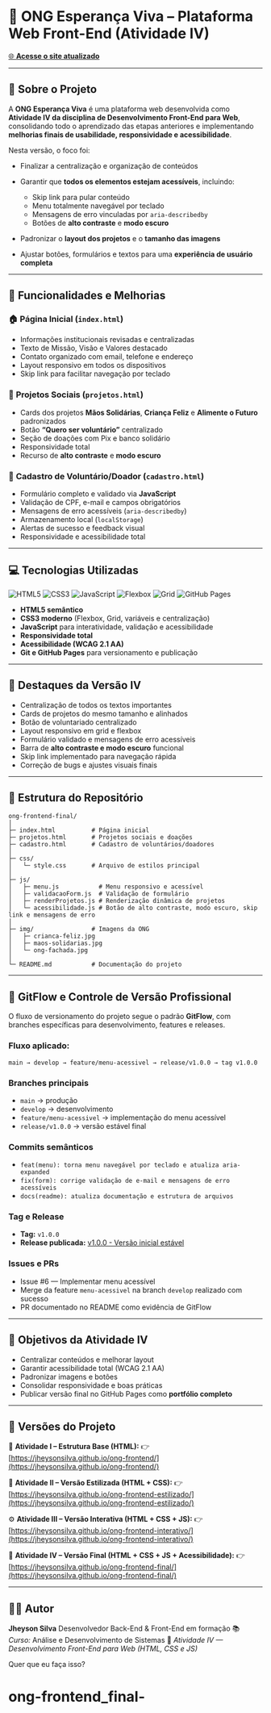 # 🌟 ONG Esperança Viva – Plataforma Web Front-End (Atividade IV)

[🌐 **Acesse o site atualizado**](https://jheysonsilva.github.io/ong-frontend-final/)

---

## **📖 Sobre o Projeto**

A **ONG Esperança Viva** é uma plataforma web desenvolvida como **Atividade IV da disciplina de Desenvolvimento Front-End para Web**, consolidando todo o aprendizado das etapas anteriores e implementando **melhorias finais de usabilidade, responsividade e acessibilidade**.

Nesta versão, o foco foi:

* Finalizar a centralização e organização de conteúdos
* Garantir que **todos os elementos estejam acessíveis**, incluindo:

  * Skip link para pular conteúdo
  * Menu totalmente navegável por teclado
  * Mensagens de erro vinculadas por `aria-describedby`
  * Botões de **alto contraste** e **modo escuro**
* Padronizar o **layout dos projetos** e o **tamanho das imagens**
* Ajustar botões, formulários e textos para uma **experiência de usuário completa**

---

## **🚀 Funcionalidades e Melhorias**

### 🏠 **Página Inicial (`index.html`)**

* Informações institucionais revisadas e centralizadas
* Texto de Missão, Visão e Valores destacado
* Contato organizado com email, telefone e endereço
* Layout responsivo em todos os dispositivos
* Skip link para facilitar navegação por teclado

### 📂 **Projetos Sociais (`projetos.html`)**

* Cards dos projetos **Mãos Solidárias**, **Criança Feliz** e **Alimente o Futuro** padronizados
* Botão **“Quero ser voluntário”** centralizado
* Seção de doações com Pix e banco solidário
* Responsividade total
* Recurso de **alto contraste** e **modo escuro**

### 📝 **Cadastro de Voluntário/Doador (`cadastro.html`)**

* Formulário completo e validado via **JavaScript**
* Validação de CPF, e-mail e campos obrigatórios
* Mensagens de erro acessíveis (`aria-describedby`)
* Armazenamento local (`localStorage`)
* Alertas de sucesso e feedback visual
* Responsividade e acessibilidade total

---

## **💻 Tecnologias Utilizadas**

![HTML5](https://img.shields.io/badge/HTML5-E34F26?style=flat\&logo=html5\&logoColor=white)
![CSS3](https://img.shields.io/badge/CSS3-1572B6?style=flat\&logo=css3\&logoColor=white)
![JavaScript](https://img.shields.io/badge/JavaScript-F7DF1E?style=flat\&logo=javascript\&logoColor=black)
![Flexbox](https://img.shields.io/badge/Flexbox-2965f1?style=flat\&logo=css3\&logoColor=white)
![Grid](https://img.shields.io/badge/CSS%20Grid-ff9800?style=flat\&logo=css3\&logoColor=white)
![GitHub Pages](https://img.shields.io/badge/GitHub%20Pages-181717?style=flat\&logo=github\&logoColor=white)

* **HTML5 semântico**
* **CSS3 moderno** (Flexbox, Grid, variáveis e centralização)
* **JavaScript** para interatividade, validação e acessibilidade
* **Responsividade total**
* **Acessibilidade (WCAG 2.1 AA)**
* **Git e GitHub Pages** para versionamento e publicação

---

## **🎨 Destaques da Versão IV**

* Centralização de todos os textos importantes
* Cards de projetos do mesmo tamanho e alinhados
* Botão de voluntariado centralizado
* Layout responsivo em grid e flexbox
* Formulário validado e mensagens de erro acessíveis
* Barra de **alto contraste e modo escuro** funcional
* Skip link implementado para navegação rápida
* Correção de bugs e ajustes visuais finais

---

## **📂 Estrutura do Repositório**

```
ong-frontend-final/
│
├─ index.html          # Página inicial
├─ projetos.html       # Projetos sociais e doações
├─ cadastro.html       # Cadastro de voluntários/doadores
│
├─ css/
│   └─ style.css       # Arquivo de estilos principal
│
├─ js/
│   ├─ menu.js           # Menu responsivo e acessível
│   ├─ validacaoForm.js  # Validação de formulário
│   ├─ renderProjetos.js # Renderização dinâmica de projetos
│   └─ acessibilidade.js # Botão de alto contraste, modo escuro, skip link e mensagens de erro
│
├─ img/                # Imagens da ONG
│   ├─ crianca-feliz.jpg
│   ├─ maos-solidarias.jpg
│   └─ ong-fachada.jpg
│
└─ README.md           # Documentação do projeto
```

---

## **🧩 GitFlow e Controle de Versão Profissional**

O fluxo de versionamento do projeto segue o padrão **GitFlow**, com branches específicas para desenvolvimento, features e releases.

### **Fluxo aplicado:**

```
main → develop → feature/menu-acessivel → release/v1.0.0 → tag v1.0.0
```

### **Branches principais**

* `main` → produção
* `develop` → desenvolvimento
* `feature/menu-acessivel` → implementação do menu acessível
* `release/v1.0.0` → versão estável final

### **Commits semânticos**

* `feat(menu): torna menu navegável por teclado e atualiza aria-expanded`
* `fix(form): corrige validação de e-mail e mensagens de erro acessíveis`
* `docs(readme): atualiza documentação e estrutura de arquivos`

### **Tag e Release**

* **Tag:** `v1.0.0`
* **Release publicada:** [v1.0.0 - Versão inicial estável](https://github.com/jheysonsilva/ong-frontend-final/releases)

### **Issues e PRs**

* Issue #6 — Implementar menu acessível
* Merge da feature `menu-acessivel` na branch `develop` realizado com sucesso
* PR documentado no README como evidência de GitFlow

---

## **🎯 Objetivos da Atividade IV**

* Centralizar conteúdos e melhorar layout
* Garantir acessibilidade total (WCAG 2.1 AA)
* Padronizar imagens e botões
* Consolidar responsividade e boas práticas
* Publicar versão final no GitHub Pages como **portfólio completo**

---

## **🔗 Versões do Projeto**

📗 **Atividade I – Estrutura Base (HTML):**
👉 [https://jheysonsilva.github.io/ong-frontend/](https://jheysonsilva.github.io/ong-frontend/)

🎨 **Atividade II – Versão Estilizada (HTML + CSS):**
👉 [https://jheysonsilva.github.io/ong-frontend-estilizado/](https://jheysonsilva.github.io/ong-frontend-estilizado/)

⚙️ **Atividade III – Versão Interativa (HTML + CSS + JS):**
👉 [https://jheysonsilva.github.io/ong-frontend-interativo/](https://jheysonsilva.github.io/ong-frontend-interativo/)

🌟 **Atividade IV – Versão Final (HTML + CSS + JS + Acessibilidade):**
👉 [https://jheysonsilva.github.io/ong-frontend-final/](https://jheysonsilva.github.io/ong-frontend-final/)

---

## **👨‍💻 Autor**

**Jheyson Silva**
Desenvolvedor Back-End & Front-End em formação
📚 *Curso:* Análise e Desenvolvimento de Sistemas
🏫 *Atividade IV — Desenvolvimento Front-End para Web (HTML, CSS e JS)*

Quer que eu faça isso?
# ong-frontend_final-
